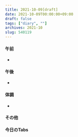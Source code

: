 ```yaml
---
title: 2021-10-09[draft]
date: 2021-10-09T00:00:00+09:00
draft: false
tags: ["diary", ""]
archives: 2021-10
slug: 540119
---
```

#### 午前
- 
#### 午後
- 
#### 体調
- 
#### その他
#### 今日のTabs